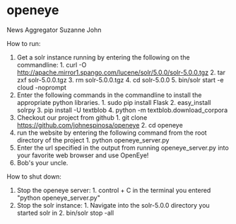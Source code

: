 # openeye
News Aggregator
Suzanne
John

How to run:
  1. Get a solr instance running by entering the following on the commandline:
    1. curl -O http://apache.mirror1.spango.com/lucene/solr/5.0.0/solr-5.0.0.tgz
    2. tar zxf solr-5.0.0.tgz
    3. rm solr-5.0.0.tgz
    4. cd solr-5.0.0
    5. bin/solr start -e cloud -noprompt
  3. Enter the following commands in the commandline to install the appropriate python libraries. 
    1. sudo pip install Flask
    2. easy_install solrpy
    3. pip install -U textblob
    4. python -m textblob.download_corpora
  5. Checkout our project from github
    1. git clone https://github.com/johnespinosa/openeye
    2. cd openeye
  6. run the website by entering the following command from the root directory of the project
    1. python openeye_server.py
  7. Enter the url specified in the output from running openeye_server.py into your favorite web browser and use OpenEye!
  8. Bob's your uncle.

How to shut down:
  1. Stop the openeye server:
    1. control + C in the terminal you entered "python openeye_server.py"
  2. Stop the solr instance:
    1. Navigate into the solr-5.0.0 directory you started solr in
    2. bin/solr stop -all
